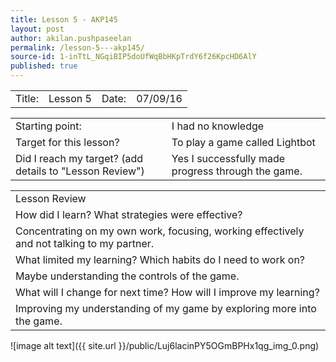 ```yaml
---
title: Lesson 5 - AKP145
layout: post
author: akilan.pushpaseelan
permalink: /lesson-5---akp145/
source-id: 1-inTtL_NGqiBIP5doUfWqBbHKpTrdY6f26KpcHD6AlY
published: true
---
```

<table>
  <tr>
    <td>Title:  </td>
    <td>Lesson 5</td>
    <td> Date:  </td>
    <td>07/09/16</td>
  </tr>
</table>


<table>
  <tr>
    <td>Starting point:</td>
    <td>I had no knowledge</td>
  </tr>
  <tr>
    <td>Target for this lesson?</td>
    <td>To play a game called Lightbot</td>
  </tr>
  <tr>
    <td>Did I reach my target? 
(add details to "Lesson Review")</td>
    <td>Yes I successfully made progress through the game.</td>
  </tr>
</table>


<table>
  <tr>
    <td>Lesson Review</td>
  </tr>
  <tr>
    <td>How did I learn? What strategies were effective? </td>
  </tr>
  <tr>
    <td>Concentrating on my own work, focusing, working effectively and not talking to my partner.</td>
  </tr>
  <tr>
    <td>What limited my learning? Which habits do I need to work on? </td>
  </tr>
  <tr>
    <td>Maybe understanding the controls of the game.</td>
  </tr>
  <tr>
    <td>What will I change for next time? How will I improve my learning?</td>
  </tr>
  <tr>
    <td>Improving my understanding of my game by exploring more into the game.</td>
  </tr>
</table>


![image alt text]({{ site.url }}/public/Luj6lacinPY5OGmBPHx1qg_img_0.png)

